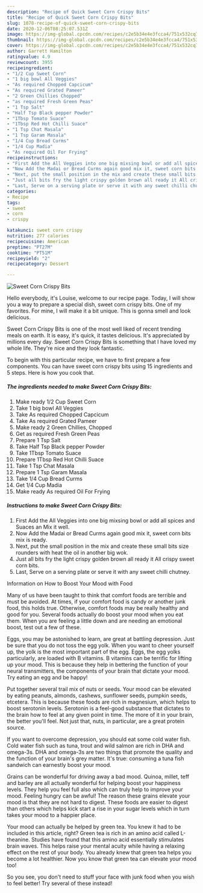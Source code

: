 ```yaml
---
description: "Recipe of Quick Sweet Corn Crispy Bits"
title: "Recipe of Quick Sweet Corn Crispy Bits"
slug: 1078-recipe-of-quick-sweet-corn-crispy-bits
date: 2020-12-06T08:25:07.531Z
image: https://img-global.cpcdn.com/recipes/c2e5b34e4e3fcca4/751x532cq70/sweet-corn-crispy-bits-recipe-main-photo.jpg
thumbnail: https://img-global.cpcdn.com/recipes/c2e5b34e4e3fcca4/751x532cq70/sweet-corn-crispy-bits-recipe-main-photo.jpg
cover: https://img-global.cpcdn.com/recipes/c2e5b34e4e3fcca4/751x532cq70/sweet-corn-crispy-bits-recipe-main-photo.jpg
author: Garrett Hamilton
ratingvalue: 4.9
reviewcount: 3955
recipeingredient:
- "1/2 Cup Sweet Corn"
- "1 big bowl All Veggies"
- "As required Chopped Capcicum"
- "As required Grated Pameer"
- "2 Green Chillies Chopped"
- "as required Fresh Green Peas"
- "1 Tsp Salt"
- "Half Tsp Black pepper Powder"
- "1Tbsp Tomato Suace"
- "1Tbsp Red Hot Chilli Suace"
- "1 Tsp Chat Masala"
- "1 Tsp Garam Masala"
- "1/4 Cup Bread Curms"
- "1/4 Cup Madia"
- "As required Oil For Frying"
recipeinstructions:
- "First Add the All Veggies into one big mixsing bowl or add all spices and Suaces an Mix it well."
- "Now Add the Madai or Bread Curms again good mix it, sweet corn bits mix is ready."
- "Next, put the small position in the mix and create these small bits size rounders with heat the oil in another big wok."
- "Just all bits fry the light crispy golden brown all ready it All crispy sweet corn bits."
- "Last, Serve on a serving plate or serve it with any sweet chilli chutney."
categories:
- Recipe
tags:
- sweet
- corn
- crispy

katakunci: sweet corn crispy 
nutrition: 277 calories
recipecuisine: American
preptime: "PT27M"
cooktime: "PT51M"
recipeyield: "2"
recipecategory: Dessert

---
```



![Sweet Corn Crispy Bits](https://img-global.cpcdn.com/recipes/c2e5b34e4e3fcca4/751x532cq70/sweet-corn-crispy-bits-recipe-main-photo.jpg)

Hello everybody, it's Louise, welcome to our recipe page. Today, I will show you a way to prepare a special dish, sweet corn crispy bits. One of my favorites. For mine, I will make it a bit unique. This is gonna smell and look delicious.



Sweet Corn Crispy Bits is one of the most well liked of recent trending meals on earth. It is easy, it's quick, it tastes delicious. It's appreciated by millions every day. Sweet Corn Crispy Bits is something that I have loved my whole life. They're nice and they look fantastic.


To begin with this particular recipe, we have to first prepare a few components. You can have sweet corn crispy bits using 15 ingredients and 5 steps. Here is how you cook that.

<!--inarticleads1-->

##### The ingredients needed to make Sweet Corn Crispy Bits:

1. Make ready 1/2 Cup Sweet Corn
1. Take 1 big bowl All Veggies
1. Take As required Chopped Capcicum
1. Take As required Grated Pameer
1. Make ready 2 Green Chillies, Chopped
1. Get as required Fresh Green Peas
1. Prepare 1 Tsp Salt
1. Take Half Tsp Black pepper Powder
1. Take 1Tbsp Tomato Suace
1. Prepare 1Tbsp Red Hot Chilli Suace
1. Take 1 Tsp Chat Masala
1. Prepare 1 Tsp Garam Masala
1. Take 1/4 Cup Bread Curms
1. Get 1/4 Cup Madia
1. Make ready As required Oil For Frying




<!--inarticleads2-->

##### Instructions to make Sweet Corn Crispy Bits:

1. First Add the All Veggies into one big mixsing bowl or add all spices and Suaces an Mix it well.
1. Now Add the Madai or Bread Curms again good mix it, sweet corn bits mix is ready.
1. Next, put the small position in the mix and create these small bits size rounders with heat the oil in another big wok.
1. Just all bits fry the light crispy golden brown all ready it All crispy sweet corn bits.
1. Last, Serve on a serving plate or serve it with any sweet chilli chutney.




Information on How to Boost Your Mood with Food


Many of us have been taught to think that comfort foods are terrible and must be avoided. At times, if your comfort food is candy or another junk food, this holds true. Otherwise, comfort foods may be really healthy and good for you. Several foods actually do boost your mood when you eat them. When you are feeling a little down and are needing an emotional boost, test out a few of these.

Eggs, you may be astonished to learn, are great at battling depression. Just be sure that you do not toss the egg yolk. When you want to cheer yourself up, the yolk is the most important part of the egg. Eggs, the egg yolks particularly, are loaded with B vitamins. B vitamins can be terrific for lifting up your mood. This is because they help in bettering the function of your neural transmitters, the components of your brain that dictate your mood. Try eating an egg and be happy!

Put together several trail mix of nuts or seeds. Your mood can be elevated by eating peanuts, almonds, cashews, sunflower seeds, pumpkin seeds, etcetera. This is because these foods are rich in magnesium, which helps to boost serotonin levels. Serotonin is a feel-good substance that dictates to the brain how to feel at any given point in time. The more of it in your brain, the better you'll feel. Not just that, nuts, in particular, are a great protein source.

If you want to overcome depression, you should eat some cold water fish. Cold water fish such as tuna, trout and wild salmon are rich in DHA and omega-3s. DHA and omega-3s are two things that promote the quality and the function of your brain's grey matter. It's true: consuming a tuna fish sandwich can earnestly boost your mood. 

Grains can be wonderful for driving away a bad mood. Quinoa, millet, teff and barley are all actually wonderful for helping boost your happiness levels. They help you feel full also which can truly help to improve your mood. Feeling hungry can be awful! The reason these grains elevate your mood is that they are not hard to digest. These foods are easier to digest than others which helps kick start a rise in your sugar levels which in turn takes your mood to a happier place.

Your mood can actually be helped by green tea. You knew it had to be included in this article, right? Green tea is rich in an amino acid called L-theanine. Studies have found that this amino acid essentially stimulates brain waves. This helps raise your mental acuity while having a relaxing effect on the rest of your body. You already knew that green tea helps you become a lot healthier. Now you know that green tea can elevate your mood too!

So you see, you don't need to stuff your face with junk food when you wish to feel better! Try several of these instead!

